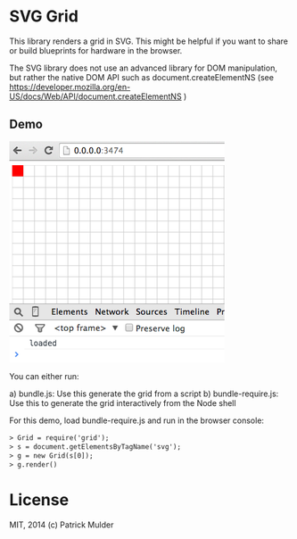 # SVG Grid 

This library renders a grid in SVG. This might be helpful if you want to share or build blueprints for hardware in the browser.

The SVG library does not use an advanced library for DOM manipulation, but rather the native DOM API such as document.createElementNS (see https://developer.mozilla.org/en-US/docs/Web/API/document.createElementNS )

## Demo

<img src="screenshot.png" />

You can either run:

a) bundle.js: Use this generate the grid from a script
b) bundle-require.js: Use this to generate the grid interactively from the Node shell

For this demo, load bundle-require.js and run in the browser console:

    > Grid = require('grid');
    > s = document.getElementsByTagName('svg');
    > g = new Grid(s[0]);
    > g.render()


# License

MIT, 2014 (c) Patrick Mulder
